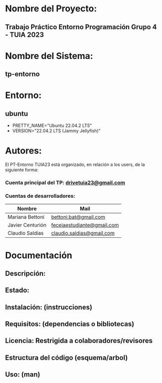 # Nombre del Proyecto: 
  ## Trabajo Práctico Entorno Programación Grupo 4 - TUIA 2023

# Nombre del Sistema: 
  ## tp-entorno

# Entorno: 
  ## ubuntu 
*  PRETTY_NAME="Ubuntu 22.04.2 LTS"
*  VERSION="22.04.2 LTS (Jammy Jellyfish)"

# Autores:
El PT-Entorno TUIA23 está organizado, en relación a los users, de la siguiente forma:
### Cuenta principal del TP: drivetuia23@gmail.com
### Cuentas de desarrolladores: 
| Nombre  | Mail |
|---------|-------------|
| Mariana Bettoni | bettoni.bat@gmail.com |
| Javier Centurión | feceiaestudiante@gmail.com |
| Claudio Saldias | claudio.saldias@gmail.com |

# Documentación
## Descripción:
## Estado:
## Instalación: (instrucciones)
## Requisitos: (dependencias o bibliotecas)
## Licencia: Restrigida a colaboradores/revisores
## Estructura del código (esquema/arbol)
## Uso: (man)
